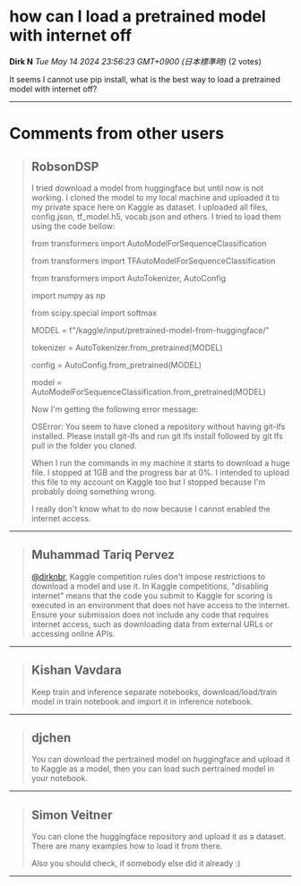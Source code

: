 # how can I load a pretrained model with internet off

**Dirk N** *Tue May 14 2024 23:56:23 GMT+0900 (日本標準時)* (2 votes)

It seems I cannot use pip install, what is the best way to load a pretrained model with internet off?



---

 # Comments from other users

> ## RobsonDSP
> 
> I tried download a model from huggingface but until now is not working. I cloned the model to my local machine and uploaded it to my private space here on Kaggle as dataset. I uploaded all files, config.json, tf_model.h5, vocab.json and others. I tried to load them using the code bellow:
> 
> from transformers import AutoModelForSequenceClassification
> 
> from transformers import TFAutoModelForSequenceClassification
> 
> from transformers import AutoTokenizer, AutoConfig
> 
> import numpy as np
> 
> from scipy.special import softmax
> 
> MODEL = f"/kaggle/input/pretrained-model-from-huggingface/"
> 
> tokenizer = AutoTokenizer.from_pretrained(MODEL)
> 
> config = AutoConfig.from_pretrained(MODEL)
> 
> model = AutoModelForSequenceClassification.from_pretrained(MODEL)
> 
> Now I'm getting the following error message:
> 
> OSError: You seem to have cloned a repository without having git-lfs installed. Please install git-lfs and run git lfs install followed by git lfs pull in the folder you cloned.
> 
> When I run the commands in my machine it starts to download a huge file. I stopped at 1GB and the progress bar at 0%. I intended to upload this file to my account on Kaggle too but I stopped because I'm probably doing something wrong. 
> 
> I really don't know what to do now because I cannot enabled the internet access.
> 
> 
> 


---

> ## Muhammad Tariq Pervez
> 
> [@dirknbr](https://www.kaggle.com/dirknbr), Kaggle competition rules don't impose restrictions to download a model and use it. In Kaggle competitions, "disabling internet" means that the code you submit to Kaggle for scoring is executed in an environment that does not have access to the internet. Ensure your submission does not include any code that requires internet access, such as downloading data from external URLs or accessing online APIs.
> 
> 
> 


---

> ## Kishan Vavdara
> 
> Keep train and inference separate notebooks, download/load/train model in train notebook and import it in inference notebook. 
> 
> 
> 


---

> ## djchen
> 
> You can download the pertrained model on huggingface and upload it to Kaggle as a model, then you can load such pertrained model in your notebook.
> 
> 
> 


---

> ## Simon Veitner
> 
> You can clone the huggingface repository and upload it as a dataset. There are many examples how to load it from there.
> 
> Also you should check, if somebody else did it already :)
> 
> 
> 


---

